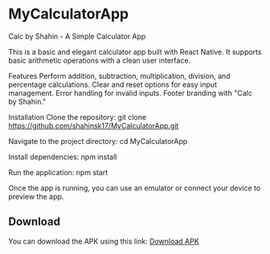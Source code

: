 ﻿# MyCalculatorApp
Calc by Shahin - A Simple Calculator App

This is a basic and elegant calculator app built with React Native. It supports basic arithmetic operations with a clean user interface.

Features
Perform addition, subtraction, multiplication, division, and percentage calculations.
Clear and reset options for easy input management.
Error handling for invalid inputs.
Footer branding with "Calc by Shahin."    

Installation
Clone the repository: git clone https://github.com/shahinsk17/MyCalculatorApp.git

Navigate to the project directory: cd MyCalculatorApp

Install dependencies: npm install

Run the application: npm start

Once the app is running, you can use an emulator or connect your device to preview the app.  


## Download
You can download the APK using this link: [Download APK](https://drive.google.com/file/d/1jHXqmSCVPFvNgcUvm-JXkcLSoQl4knRT/view?usp=drive_link)

 



 

